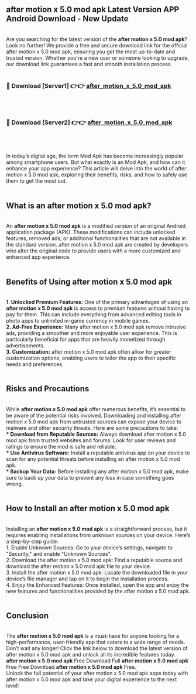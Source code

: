 ## after motion x 5.0 mod apk Latest Version APP Android Download - New Update
<br>
Are you searching for the latest version of the <strong>after motion x 5.0 mod apk</strong>? Look no further! We provide a free and secure download link for the official after motion x 5.0 mod apk, ensuring you get the most up-to-date and trusted version. Whether you're a new user or someone looking to upgrade, our download link guarantees a fast and smooth installation process.
<br>
<br>
<h3>🔴 Download [Server1] 👉👉 <a href="https://modyolo.store/after+motion+x+5.0+mod+apk">after_motion_x_5.0_mod_apk</a></h3><br>
<br>
<h3>🔴 Download [Server2] 👉👉 <a href="https://modyolo.store/after+motion+x+5.0+mod+apk">after_motion_x_5.0_mod_apk</a></h3><br>
<br>
<br>
In today’s digital age, the term Mod Apk has become increasingly popular among smartphone users. But what exactly is an Mod Apk, and how can it enhance your app experience? This article will delve into the world of after motion x 5.0 mod apk, exploring their benefits, risks, and how to safely use them to get the most out.
<br>
<br>
<h2>What is an after motion x 5.0 mod apk?</h2>
<br>
An <strong>after motion x 5.0 mod apk</strong> is a modified version of an original Android application package (APK). These modifications can include unlocked features, removed ads, or additional functionalities that are not available in the standard version. after motion x 5.0 mod apk are created by developers who alter the original code to provide users with a more customized and enhanced app experience.
<br>
<br>
<h2>Benefits of Using after motion x 5.0 mod apk</h2>
<br>
<strong> 1. Unlocked Premium Features:</strong> One of the primary advantages of using an <strong>after motion x 5.0 mod apk</strong> is access to premium features without having to pay for them. This can include everything from advanced editing tools in photo apps to unlimited in-game currency in mobile games.
<br>
<strong> 2. Ad-Free Experience:</strong> Many after motion x 5.0 mod apk remove intrusive ads, providing a smoother and more enjoyable user experience. This is particularly beneficial for apps that are heavily monetized through advertisements.
<br>
<strong> 3. Customization:</strong> after motion x 5.0 mod apk often allow for greater customization options, enabling users to tailor the app to their specific needs and preferences.
<br>
<br>
<h2>Risks and Precautions</h2>
<br>
While <strong>after motion x 5.0 mod apk</strong> offer numerous benefits, it’s essential to be aware of the potential risks involved. Downloading and installing after motion x 5.0 mod apk from untrusted sources can expose your device to malware and other security threats. Here are some precautions to take:
<br>
<strong> * Download from Reputable Sources:</strong> Always download after motion x 5.0 mod apk from trusted websites and forums. Look for user reviews and ratings to ensure the mod is safe and reliable.
<br>
<strong> * Use Antivirus Software:</strong> Install a reputable antivirus app on your device to scan for any potential threats before installing an after motion x 5.0 mod apk.
<br>
<strong> * Backup Your Data:</strong> Before installing any after motion x 5.0 mod apk, make sure to back up your data to prevent any loss in case something goes wrong.
<br>
<br>
<h2>How to Install an after motion x 5.0 mod apk</h2>
<br>
Installing an <strong>after motion x 5.0 mod apk</strong> is a straightforward process, but it requires enabling installations from unknown sources on your device. Here’s a step-by-step guide:
<br>
 1. Enable Unknown Sources: Go to your device’s settings, navigate to "Security," and enable "Unknown Sources".
<br>
 2. Download the after motion x 5.0 mod apk: Find a reputable source and download the after motion x 5.0 mod apk file to your device.
<br>
 3. Install the after motion x 5.0 mod apk: Locate the downloaded file in your device’s file manager and tap on it to begin the installation process.
<br>
 4. Enjoy the Enhanced Features: Once installed, open the app and enjoy the new features and functionalities provided by the after motion x 5.0 mod apk.
<br>
<br>
<h2><strong>Conclusion</strong></h2>
<br>
The <strong>after motion x 5.0 mod apk</strong> is a must-have for anyone looking for a high-performance, user-friendly app that caters to a wide range of needs. Don’t wait any longer! Click the link below to download the latest version of after motion x 5.0 mod apk and unlock all its incredible features today.
<br>
<strong>after motion x 5.0 mod apk</strong> Free Download Full <strong>after motion x 5.0 mod apk</strong> Free Free Download <strong>after motion x 5.0 mod apk</strong> Free.
<br>
Unlock the full potential of your after motion x 5.0 mod apk apps today with after motion x 5.0 mod apk and take your digital experience to the next level!